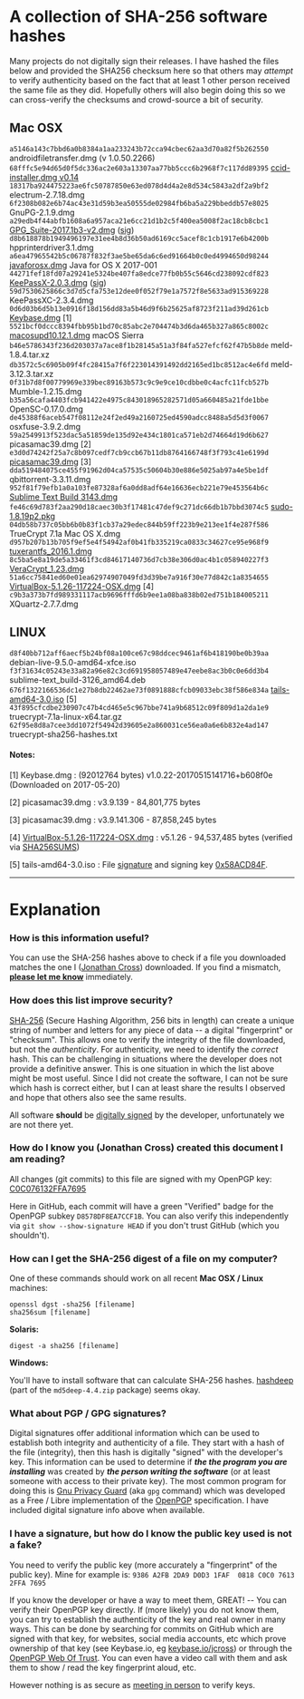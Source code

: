 A collection of SHA-256 software hashes
=======================================

Many projects do not digitally sign their releases.  I have hashed the files below and provided the SHA256 checksum here so that others may _attempt_ to verify authenticity based on the fact that at least 1 other person received the same file as they did.  Hopefully others will also begin doing this so we can cross-verify the checksums and crowd-source a bit of security.


## Mac OSX

`a5146a143c7bbd6a0b8384a1aa233243b72cca94cbec62aa3d70a82f5b262550`  androidfiletransfer.dmg (v 1.0.50.2266)
`68fffc5e94d65d0f5dc336ac2e603a13307aa77bb5ccc6b2968f7c117dd89395`  [ccid-installer.dmg v0.14](https://github.com/martinpaljak/osx-ccid-installer/releases/tag/v0.14)
`18317ba924475223ae6fc50787850e63ed078d4d4a2e8d534c5843a2df2a9bf2`  electrum-2.7.18.dmg
`6f2308b082e6b74ac43e31d59b3ea50555de02984fb6ba5a229bbeddb57e8025`  GnuPG-2.1.9.dmg
`a29edb4f44abfb1608a6a957aca21e6cc21d1b2c5f400ea5008f2ac18cb8cbc1`  [GPG_Suite-2017.1b3-v2.dmg](https://releases.gpgtools.org/GPG_Suite-2017.1b3-v2.dmg) ([sig](https://releases.gpgtools.org/GPG_Suite-2017.1b3-v2.dmg.sig))
`d8b618878b1949496197e31ee4b8d36b50ad6169cc5acef8c1cb1917e6b4200b`  hpprinterdriver3.1.dmg
`a6ea47965542b5c06787f832f3ae5be65da6c6ed91664b0c0ed4994650d98244`  [javaforosx.dmg](https://support.apple.com/kb/DL1572?locale=en_US) Java for OS X 2017-001
`44271fef18fd07a29241e5324be407fa8edce77fb0b55c5646cd238092cdf823`  [KeePassX-2.0.3.dmg](https://www.keepassx.org/releases/2.0.3/KeePassX-2.0.3.dmg) ([sig](https://www.keepassx.org/releases/2.0.3/KeePassX-2.0.3.dmg.sig))
`59d7530625866c3d7d5cfa753e12dee0f052f79e1a7572f8e5633ad915369228`  KeePassXC-2.3.4.dmg
`0d6d03b6d5b13e0916f18d156dd83a5b46d9f6b25625af8723f211ad39d261cb`  [Keybase.dmg](https://keybase.io/docs/the_app/install_macos) [1]
`5521bcf0dccc8394fbb95b1bd70c85abc2e704474b3d6da465b327a865c8002c`  [macosupd10.12.1.dmg](http://support.apple.com/downloads/DL1897/en_US/macosupd10.12.1.dmg) macOS Sierra
`b46e5786343f236d203037a7ace8f1b28145a51a3f84fa527efcf62f47b5b8de`  meld-1.8.4.tar.xz
`db3572c5c6905b09f4fc28415a7f6f223014391492dd2165ed1bc8512ac4e6fd`  meld-3.12.3.tar.xz
`0f31b7d8f00779969e339bec89163b573c9c9e9ce10cdbbe0c4acfc11fcb527b`  Mumble-1.2.15.dmg
`b35a56cafa4403fcb941422e4975c843018965282571d05a660485a21fde1bbe`  OpenSC-0.17.0.dmg
`de45388f6aceb547f08112e24f2ed49a2160725ed4590adcc8488a5d5d3f0067`  osxfuse-3.9.2.dmg
`59a2549913f523dac5a51859de135d92e434c1801ca571eb2d74664d19d6b627`  picasamac39.dmg [2]
`e3d0d74242f25a7c8b097cedf7cb9ccb67b11db8764166748f3f793c41e6199d`  [picasamac39.dmg](https://www.macupdate.com/app/mac/30131/picasa/download) [3]
`dda519484075ce455f91962d04ca57535c50604b30e886e5025ab97a4e5be1df`  qbittorrent-3.3.11.dmg
`952f81f79efb1a0a103fe87328af6a0dd8adf64e16636ecb221e79e453564b6c`  [Sublime Text Build 3143.dmg](https://download.sublimetext.com/Sublime%20Text%20Build%203143.dmg)
`fe46c69d783f2aa290d18caec30b3f17481c47def9c271dc66db1b7bbd3074c5`  [sudo-1.8.19p2.pkg](https://www.sudo.ws/sudo/dist/packages/macOS/10.11/sudo-1.8.19p2.pkg)
`04db58b737c05bb6b0b83f1cb37a29edec844b59ff223b9e213ee1f4e287f586`  TrueCrypt 7.1a Mac OS X.dmg
`d957b207b13b705f9ef5e4f54942af0b41fb335219ca0833c34627ce95e968f9`  [tuxerantfs_2016.1.dmg](http://www.tuxera.com/products/tuxera-ntfs-for-mac/download/)
`8c5ba5e8a19de5a33461f3cd84617140736d7cb38e306d0ac4b1c058940227f3`  [VeraCrypt_1.23.dmg](https://launchpad.net/veracrypt/trunk/1.23/+download/VeraCrypt_1.23.dmg)
`51a6cc75841ed60e01ea62974907049fd3d39be7a916f30e77d842c1a8354655`  [VirtualBox-5.1.26-117224-OSX.dmg](http://download.virtualbox.org/virtualbox/5.1.26/VirtualBox-5.1.26-117224-OSX.dmg) [4]
`c9b3a373b7fd989331117acb9696fffd6b9ee1a08ba838b02ed751b184005211`  XQuartz-2.7.7.dmg

## LINUX

`d8f40bb712aff6aecf5b24bf08a100ce67c98ddcec9461af6b418190be0b39aa`  debian-live-9.5.0-amd64-xfce.iso
`f3f31634c05243e33a82a96e82c3cd691958057489e47eebe8ac3b0c0e6dd3b4`  sublime-text_build-3126_amd64.deb
`676f1322166536dc1e27b8db22462ae73f0891888cfcb09033ebc38f586e834a`  [tails-amd64-3.0.iso](https://tails.mirror.metalgamer.eu/tails/stable/tails-amd64-3.0/tails-amd64-3.0.iso) [5]
`43f895cfcdbe230907c47b4cd465e5c967bbe741a9b68512c09f809d1a2da1e9`  truecrypt-7.1a-linux-x64.tar.gz
`62f95e8d8a7cee3dd1072f54942d39605e2a860031ce56ea0a6e6b832e4ad147`  truecrypt-sha256-hashes.txt


#### Notes:

[1] Keybase.dmg : (92012764 bytes) v1.0.22-20170515141716+b608f0e (Downloaded on 2017-05-20)

[2] picasamac39.dmg : v3.9.139 - 84,801,775 bytes

[3] picasamac39.dmg : v3.9.141.306 - 87,858,245 bytes

[4] [VirtualBox-5.1.26-117224-OSX.dmg](http://download.virtualbox.org/virtualbox/5.1.26/VirtualBox-5.1.26-117224-OSX.dmg) : v5.1.26 -  94,537,485 bytes (verified via [SHA256SUMS](https://www.virtualbox.org/download/hashes/5.1.26/SHA256SUMS))

[5] tails-amd64-3.0.iso : File [signature](https://tails.boum.org/torrents/files/tails-amd64-3.0.iso.sig) and signing key [0x58ACD84F](https://tails.boum.org/tails-signing.key).


--------------------------------------------------------------------------------


Explanation
===========

### How is this information useful?

You can use the SHA-256 hashes above to check if a file you downloaded matches the one I ([Jonathan Cross](https://github.com/jonathancross)) downloaded.  If you find a mismatch, **[please let me know](https://github.com/jonathancross/jc-docs/issues/new?title=Feedback:%20Software_Hashes)** immediately.

### How does this list improve security?

[SHA-256](https://en.wikipedia.org/wiki/SHA-2) (Secure Hashing Algorithm, 256 bits in length) can create a unique string of number and letters for any piece of data -- a digital "fingerprint" or "checksum".  This allows one to verify the integrity of the file downloaded, but not the _authenticity_.  For authenticity, we need to identify the *correct* hash.  This can be challenging in situations where the developer does not provide a definitive answer.  This is one situation in which the list above might be most useful.  Since I did not create the software, I can not be sure which hash is correct either, but I can at least share the results I observed and hope that others also see the same results.

All software **should** be [digitally signed](#what-about-pgp--gpg-signatures) by the developer, unfortunately we are not there yet.

### How do I know you (Jonathan Cross) created this document I am reading?

All changes (git commits) to this file are signed with my OpenPGP key: [C0C076132FFA7695](https://jonathancross.com/C0C076132FFA7695.asc)

Here in GitHub, each commit will have a green "Verified" badge for the OpenPGP subkey `D8578DF8EA7CCF1B`. You can also verify this independently via `git show --show-signature HEAD` if you don't trust GitHub (which you shouldn't).

### How can I get the SHA-256 digest of a file on my computer?

One of these commands should work on all recent **Mac OSX / Linux** machines:

    openssl dgst -sha256 [filename]
    sha256sum [filename]

**Solaris:**

    digest -a sha256 [filename]

**Windows:**

You'll have to install software that can calculate SHA-256 hashes.  [hashdeep](https://github.com/jessek/hashdeep/releases) (part of the `md5deep-4.4.zip` package) seems okay.

### What about PGP / GPG signatures?

Digital signatures offer additional information which can be used to establish both integrity and authenticity of a file.  They start with a hash of the file (integrity), then this hash is digitally "signed" with the developer's key.  This information can be used to determine if _**the the program you are installing**_ was created by _**the person writing the software**_ (or at least someone with access to their private key).  The most common program for doing this is [Gnu Privacy Guard](https://gnupg.org/) (aka `gpg` command) which was developed as a Free / Libre implementation of the [OpenPGP](https://en.wikipedia.org/wiki/OpenPGP) specification.  I have included digital signature info above when available.

### I have a signature, but how do I know the public key used is not a fake?

You need to verify the public key (more accurately a "fingerprint" of the public key).  Mine for example is: `9386 A2FB 2DA9 D0D3 1FAF  0818 C0C0 7613 2FFA 7695`

If you know the developer or have a way to meet them, GREAT! -- You can verify their OpenPGP key directly.  If (more likely) you do not know them, you can try to establish the authenticity of the key and real owner in many ways.  This can be done by searching for commits on GitHub which are signed with that key, for websites, social media accounts, etc which prove ownership of that key (see Keybase.io, eg [keybase.io/jcross](https://keybase.io/jcross)) or through the [OpenPGP Web Of Trust](https://en.wikipedia.org/wiki/Web_of_trust).  You can even have a video call with them and ask them to show / read the key fingerprint aloud, etc.

However nothing is as secure as [meeting in person](https://en.wikipedia.org/wiki/Key_signing_party) to verify keys.
